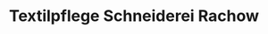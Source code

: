 ---
title: "Textilpflege Schneiderei Rachow"
url: /rostock/textilpflege-schneiderei-rachow/
shop: Wäscherei
---